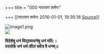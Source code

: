 +++
title = "000 नारायण शर्मणः"

+++
[[नारायण शर्मणः	2016-01-01, 19:35:18 [Source](https://groups.google.com/g/samskrita/c/UnRYd5xPh64)]]



  
![image1.png](https://groups.google.com/group/samskrita/attach/1168d2d68f1d0d/image1.png?part=0.1.1&view=1)  
![](https://groups.google.com/group/samskrita/attach/1168d2d68f1d0d/IMG_4488.JPG?part=0.1.2&view=1)

  
  
**विदेशेषु धनं विद्याव्यसनेषु धनं मति:।**  
**परलोके धनं धर्म:शीलं सर्वत्र वै धनम्॥**

